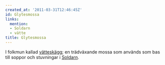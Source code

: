 ```yaml
---
created_at: '2011-03-31T12:46:45Z'
id: Glytesmossa
links:
  mention:
  - Soldarn
  - vätte
title: Glytesmossa
---
```


I folkmun kallad [vätteskägg]; en trädväxande mossa som används som bas till soppor och stuvningar i
[Soldarn].

  [vätteskägg]: vätte
  [Soldarn]: Soldarn